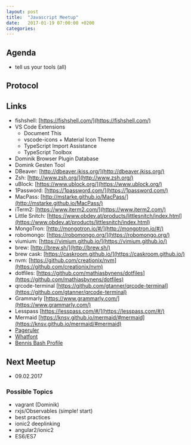 ```yaml
---
layout: post
title:  "Javascript Meetup"
date:   2017-01-19 07:00:00 +0200
categories:
---
```


## Agenda

- tell us your tools (all)

## Protocol

## Links

- fishshell: [https://fishshell.com/](https://fishshell.com/)
- VS Code Extensions
  - Document This
  - vscode-icons + Material Icon Theme
  - TypeScript Import Assistance
  - TypeScript Toolbox
- Dominik Browser Plugin Database
- Domink Gesten Tool
- DBeaver: [http://dbeaver.jkiss.org/](http://dbeaver.jkiss.org/)
- Zsh: [http://www.zsh.org/](http://www.zsh.org/)
- uBlock: [https://www.ublock.org/](https://www.ublock.org/)
- 1Password: [https://1password.com/](https://1password.com/)
- MacPass: [http://mstarke.github.io/MacPass/](http://mstarke.github.io/MacPass/)
- iTerm2: [https://www.iterm2.com/](https://www.iterm2.com/)
- Little Snitch: [https://www.obdev.at/products/littlesnitch/index.html](https://www.obdev.at/products/littlesnitch/index.html)
- MongoTron: [http://mongotron.io/#/](http://mongotron.io/#/)
- robomongo: [https://robomongo.org/](https://robomongo.org/)
- viumium: [https://vimium.github.io/](https://vimium.github.io/)
- brew: [http://brew.sh/](http://brew.sh/)
- brew cask: [https://caskroom.github.io/](https://caskroom.github.io/)
- nvm: [https://github.com/creationix/nvm](https://github.com/creationix/nvm)
- dotfiles: [https://github.com/mathiasbynens/dotfiles](https://github.com/mathiasbynens/dotfiles)
- qrcode-terminal [https://github.com/gtanner/qrcode-terminal](https://github.com/gtanner/qrcode-terminal)
- Grammarly [https://www.grammarly.com/](https://www.grammarly.com/)
- Lesspass [https://lesspass.com/#/](https://lesspass.com/#/)
- Mermaid [https://knsv.github.io/mermaid/#mermaid](https://knsv.github.io/mermaid/#mermaid)
- [Pageruler](https://chrome.google.com/webstore/detail/page-ruler/jlpkojjdgbllmedoapgfodplfhcbnbpn?hl=en)
- [Whatfont](https://chrome.google.com/webstore/detail/whatfont/jabopobgcpjmedljpbcaablpmlmfcogm?hl=en)
- [Bennis Bash Profile](https://repo.mwaysolutions.com/snippets/116)

## Next Meetup

- 09.02.2017


### Possible Topics
- vagrant (Dominik)
- rxjs/Observables (simple! start)
- best practices
- ionic2 deeplinking
- angular2/ionic2
- ES6/ES7
